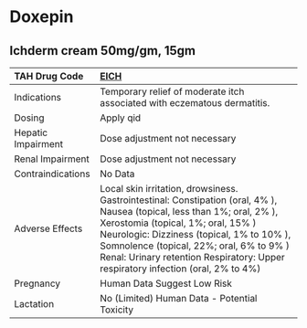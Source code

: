 # Doxepin

## Ichderm cream 50mg/gm, 15gm

| TAH Drug Code      | [**EICH**](https://www.tahsda.org.tw/drugs/hissearch.php?drug_code=EICH)                                                                                                                                                                                                                                                                  |
|:-------------------|:------------------------------------------------------------------------------------------------------------------------------------------------------------------------------------------------------------------------------------------------------------------------------------------------------------------------------------------|
| Indications        | Temporary relief of moderate itch associated with eczematous dermatitis.                                                                                                                                                                                                                                                                  |
| Dosing             | Apply qid                                                                                                                                                                                                                                                                                                                                 |
| Hepatic Impairment | Dose adjustment not necessary                                                                                                                                                                                                                                                                                                             |
| Renal Impairment   | Dose adjustment not necessary                                                                                                                                                                                                                                                                                                             |
| Contraindications  | No Data                                                                                                                                                                                                                                                                                                                                   |
| Adverse Effects    | Local skin irritation, drowsiness. Gastrointestinal: Constipation (oral, 4% ), Nausea (topical, less than 1%; oral, 2% ), Xerostomia (topical, 1%; oral, 15% ) Neurologic: Dizziness (topical, 1% to 10% ), Somnolence (topical, 22%; oral, 6% to 9% ) Renal: Urinary retention Respiratory: Upper respiratory infection (oral, 2% to 4%) |
| Pregnancy          | Human Data Suggest Low Risk                                                                                                                                                                                                                                                                                                               |
| Lactation          | No (Limited) Human Data - Potential Toxicity                                                                                                                                                                                                                                                                                              |

